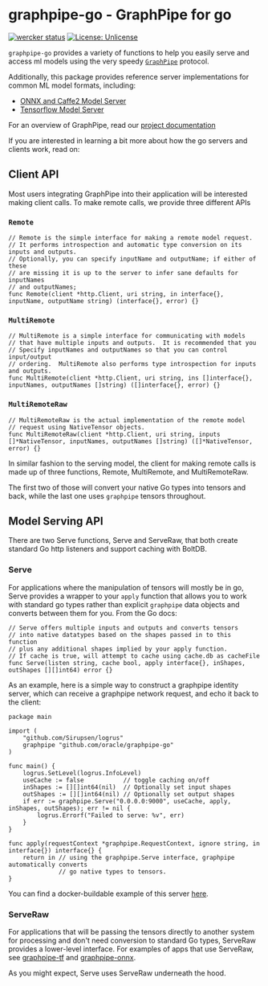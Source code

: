 # graphpipe-go - GraphPipe for go

[![wercker status](https://app.wercker.com/status/4c0651ec25ddf2f9a5c5cd6a3727265b/s/master "wercker status")](https://app.wercker.com/project/byKey/4c0651ec25ddf2f9a5c5cd6a3727265b) [![License: Unlicense](https://img.shields.io/badge/license-UPL-blue.svg)](https://opensource.org/licenses/UPL)

`graphpipe-go` provides a variety of functions to help you easily serve
and access ml models using the very speedy [`GraphPipe`](https://oracle.github.io/graphpipe/) protocol.

Additionally, this package provides reference server implementations
for common ML model formats, including:

* [ONNX and Caffe2 Model Server](https://github.com/oracle/graphpipe-go/tree/master/cmd/graphpipe-onnx)
* [Tensorflow Model Server](https://github.com/oracle/graphpipe-go/tree/master/cmd/graphpipe-tf)

For an overview of GraphPipe, read our [project documentation](https://oracle.github.io/graphpipe/)

If you are interested in learning a bit more about how the go servers and
clients work, read on:

## Client API
Most users integrating GraphPipe into their application will be interested
making client calls.  To make remote calls, we provide three different APIs

### `Remote`

```
// Remote is the simple interface for making a remote model request.
// It performs introspection and automatic type conversion on its inputs and outputs.
// Optionally, you can specify inputName and outputName; if either of these
// are missing it is up to the server to infer sane defaults for inputNames
// and outputNames;
func Remote(client *http.Client, uri string, in interface{}, inputName, outputName string) (interface{}, error) {}
```

### `MultiRemote`

```
// MultiRemote is a simple interface for communicating with models
// that have multiple inputs and outputs.  It is recommended that you
// Specify inputNames and outputNames so that you can control input/output
// ordering.  MultiRemote also performs type introspection for inputs and outputs.
func MultiRemote(client *http.Client, uri string, ins []interface{}, inputNames, outputNames []string) ([]interface{}, error) {}
```

### `MultiRemoteRaw`
```
// MultiRemoteRaw is the actual implementation of the remote model
// request using NativeTensor objects.
func MultiRemoteRaw(client *http.Client, uri string, inputs []*NativeTensor, inputNames, outputNames []string) ([]*NativeTensor, error) {}
```
In similar fashion to the serving model, the client for making remote
calls is made up of three functions, Remote, MultiRemote, and
MultiRemoteRaw.

The first two of those will convert your native Go types into tensors
and back, while the last one uses `graphpipe` tensors throughout.

## Model Serving API

There are two Serve functions, Serve and ServeRaw, that both create
standard Go http listeners and support caching with BoltDB.

### Serve

For applications where the manipulation of tensors will mostly be in go, Serve
provides a wrapper to your `apply` function that allows you to work with
standard go types rather than explicit `graphpipe` data objects and converts
between them for you. From the Go docs:

```
// Serve offers multiple inputs and outputs and converts tensors
// into native datatypes based on the shapes passed in to this function
// plus any additional shapes implied by your apply function.
// If cache is true, will attempt to cache using cache.db as cacheFile
func Serve(listen string, cache bool, apply interface{}, inShapes, outShapes [][]int64) error {}
```

As an example, here is a simple way to construct a graphpipe identity server,
which can receive a graphpipe network request, and echo it back to the client:

```
package main

import (
    "github.com/Sirupsen/logrus"
    graphpipe "github.com/oracle/graphpipe-go"
)

func main() {
    logrus.SetLevel(logrus.InfoLevel)
    useCache := false           // toggle caching on/off
    inShapes := [][]int64(nil)  // Optionally set input shapes
    outShapes := [][]int64(nil) // Optionally set output shapes
    if err := graphpipe.Serve("0.0.0.0:9000", useCache, apply, inShapes, outShapes); err != nil {
        logrus.Errorf("Failed to serve: %v", err)
    }
}

func apply(requestContext *graphpipe.RequestContext, ignore string, in interface{}) interface{} {
    return in // using the graphpipe.Serve interface, graphpipe automatically converts
              // go native types to tensors.
}
```

You can find a docker-buildable example of this server [here](https://github.com/oracle/graphpipe-go/tree/master/cmd/graphpipe-echo).

### ServeRaw

For applications that will be passing the tensors directly to another system
for processing and don't need conversion to standard Go types, ServeRaw
provides a lower-level interface.  For examples of apps that use ServeRaw, see
[graphpipe-tf](https://github.com/oracle/graphpipe-go/tree/master/cmd/graphpipe-tf)
and
[graphpipe-onnx](https://github.com/oracle/graphpipe-go/tree/master/cmd/graphpipe-onnx).

As you might expect, Serve uses ServeRaw underneath the hood.
